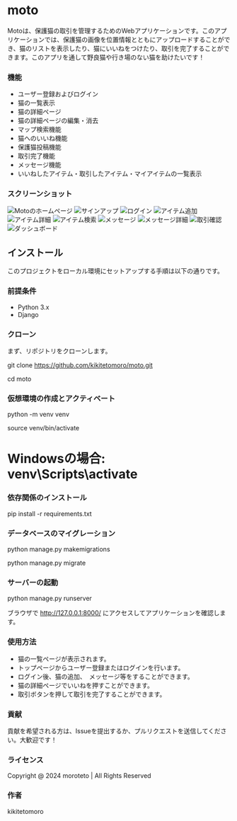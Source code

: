 # moto

Motoは、保護猫の取引を管理するためのWebアプリケーションです。このアプリケーションでは、保護猫の画像を位置情報とともにアップロードすることができ、猫のリストを表示したり、猫にいいねをつけたり、取引を完了することができます。このアプリを通して野良猫や行き場のない猫を助けたいです！

### 機能

- ユーザー登録およびログイン
- 猫の一覧表示
- 猫の詳細ページ
- 猫の詳細ページの編集・消去
- マップ検索機能
- 猫へのいいね機能
- 保護猫投稿機能
- 取引完了機能
- メッセージ機能
- いいねしたアイテム・取引したアイテム・マイアイテムの一覧表示


### スクリーンショット
![Motoのホームページ](images/Screenshot_home.png)
![サインアップ](images/Screenshot_singup.png)
![ログイン](images/Screenshot_login.png)
![アイテム追加](images/Screenshot_add.png)
![アイテム詳細](images/Screenshot_item_detail.png)
![アイテム検索](images/Screenshot_item_search.png)
![メッセージ](images/Screenshot_message.png)
![メッセージ詳細](images/Screenshot_message_detail.png)
![取引確認](images/Screenshot_trade_check.png)
![ダッシュボード](images/Screenshot_dashboard_detail.png)

## インストール

このプロジェクトをローカル環境にセットアップする手順は以下の通りです。


### 前提条件

- Python 3.x
- Django


### クローン

まず、リポジトリをクローンします。

git clone https://github.com/kikitetomoro/moto.git

cd moto

###  仮想環境の作成とアクティベート

python -m venv venv

source venv/bin/activate 

# Windowsの場合: venv\Scripts\activate

###   依存関係のインストール

pip install -r requirements.txt


###   データベースのマイグレーション

python manage.py makemigrations

python manage.py migrate

###   サーバーの起動

python manage.py runserver

ブラウザで http://127.0.0.1:8000/ にアクセスしてアプリケーションを確認します。

###   使用方法

- 猫の一覧ページが表示されます。
- トップページからユーザー登録またはログインを行います。
- ログイン後、猫の追加、　メッセージ等をすることができます。
- 猫の詳細ページでいいねを押すことができます。
- 取引ボタンを押して取引を完了することができます。

###   貢献

貢献を希望される方は、Issueを提出するか、プルリクエストを送信してください。大歓迎です！

### ライセンス

Copyright @ 2024 moroteto | All Rights Reserved

###   作者

kikitetomoro
